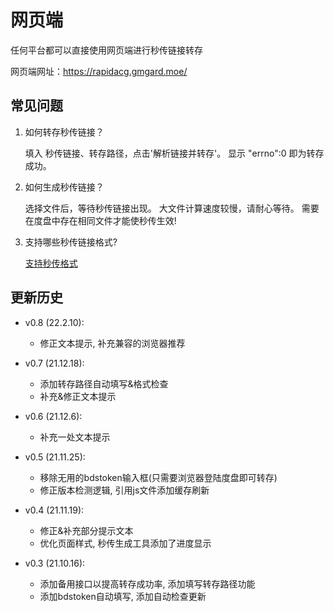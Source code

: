 # 网页端

任何平台都可以直接使用网页端进行秒传链接转存

网页端网址：<https://rapidacg.gmgard.moe/>

## 常见问题

1. 如何转存秒传链接？

    填入 秒传链接、转存路径，点击'解析链接并转存'。
    显示 "errno":0 即为转存成功。

2. 如何生成秒传链接？

    选择文件后，等待秒传链接出现。
    大文件计算速度较慢，请耐心等待。
    需要在度盘中存在相同文件才能使秒传生效!

3. 支持哪些秒传链接格式?

    [支持秒传格式](/document/Info/秒传格式.md)

## 更新历史

- v0.8 (22.2.10):
  - 修正文本提示, 补充兼容的浏览器推荐

- v0.7 (21.12.18):
  - 添加转存路径自动填写&格式检查
  - 补充&修正文本提示
- v0.6 (21.12.6):
  - 补充一处文本提示
- v0.5 (21.11.25):
  - 移除无用的bdstoken输入框(只需要浏览器登陆度盘即可转存)
  - 修正版本检测逻辑, 引用js文件添加缓存刷新
- v0.4 (21.11.19):
  - 修正&补充部分提示文本
  - 优化页面样式, 秒传生成工具添加了进度显示
- v0.3 (21.10.16):
  - 添加备用接口以提高转存成功率, 添加填写转存路径功能
  - 添加bdstoken自动填写, 添加自动检查更新
